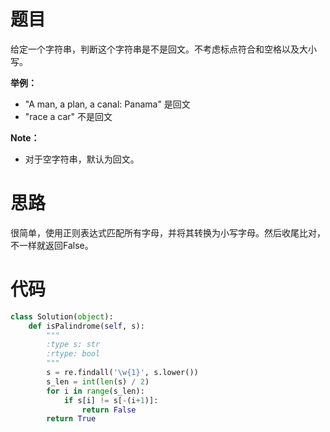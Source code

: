 # 题目

给定一个字符串，判断这个字符串是不是回文。不考虑标点符合和空格以及大小写。

**举例：**

 - "A man, a plan, a canal: Panama" 是回文
 - "race a car" 不是回文

**Note：**

 - 对于空字符串，默认为回文。

# 思路

很简单，使用正则表达式匹配所有字母，并将其转换为小写字母。然后收尾比对，不一样就返回False。

# 代码

```python
class Solution(object):
    def isPalindrome(self, s):
        """
        :type s: str
        :rtype: bool
        """
        s = re.findall('\w{1}', s.lower())
        s_len = int(len(s) / 2)
        for i in range(s_len):
            if s[i] != s[-(i+1)]:
                return False
        return True
```

